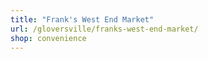 ```yaml
---
title: "Frank's West End Market"
url: /gloversville/franks-west-end-market/
shop: convenience
---
```

